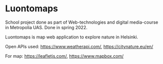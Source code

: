 # Luontomaps

School project done as part of Web-technologies and digital media-course in Metropolia UAS. Done in spring 2022.

Luontomaps is map web application to explore nature in Helsinki.

Open APIs used: https://www.weatherapi.com/, https://citynature.eu/en/

For map: https://leafletjs.com/, https://www.mapbox.com/